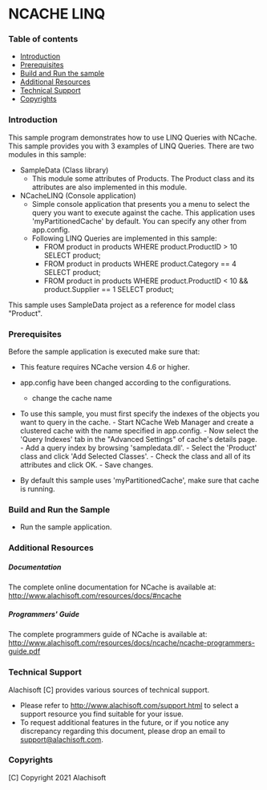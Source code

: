 # NCACHE LINQ

### Table of contents

* [Introduction](#introduction)
* [Prerequisites](#prerequisites)
* [Build and Run the sample](#build-and-run-the-sample)
* [Additional Resources](#additional-resources)
* [Technical Support](#technical-support)
* [Copyrights](#copyrights)

### Introduction

This sample program demonstrates how to use LINQ Queries with NCache.
This sample provides you with 3 examples of LINQ Queries.
There are two modules in this sample:
- SampleData (Class library)
	- This module some attributes of Products. The Product class and its
		attributes are also implemented in this module.
- NCacheLINQ (Console application)
	- Simple console application that presents you a menu to select the query you want to execute against the cache. This application uses 'myPartitionedCache' by default. You can specify any other from app.config. 
	- Following LINQ Queries are implemented in this sample:
		- FROM product in products WHERE product.ProductID > 10 SELECT product;
		- FROM product in products WHERE product.Category == 4 SELECT product;
		- FROM product in products WHERE product.ProductID < 10 && product.Supplier == 1 SELECT product;

This sample uses SampleData project as a reference for model class "Product".

### Prerequisites

Before the sample application is executed make sure that:

- This feature requires NCache version 4.6 or higher.
- app.config have been changed according to the configurations. 
	- change the cache name
- To use this sample, you must first specify the indexes of the objects you want to query in the cache.
          - Start NCache Web Manager and create a clustered cache with the name specified in app.config. 
          - Now select the 'Query Indexes' tab in the "Advanced Settings" of cache's details page.
          - Add a query index by browsing 'sampledata.dll'. 
          - Select the 'Product' class and click 'Add Selected Classes'.
          - Check the class and all of its attributes and click OK.
          - Save changes.	
	
- By default this sample uses 'myPartitionedCache', make sure that cache is running. 

### Build and Run the Sample
    
- Run the sample application.

### Additional Resources

##### Documentation
The complete online documentation for NCache is available at:
http://www.alachisoft.com/resources/docs/#ncache

##### Programmers' Guide
The complete programmers guide of NCache is available at:
http://www.alachisoft.com/resources/docs/ncache/ncache-programmers-guide.pdf

### Technical Support

Alachisoft [C] provides various sources of technical support. 

- Please refer to http://www.alachisoft.com/support.html to select a support resource you find suitable for your issue.
- To request additional features in the future, or if you notice any discrepancy regarding this document, please drop an email to [support@alachisoft.com](mailto:support@alachisoft.com).

### Copyrights

[C] Copyright 2021 Alachisoft 